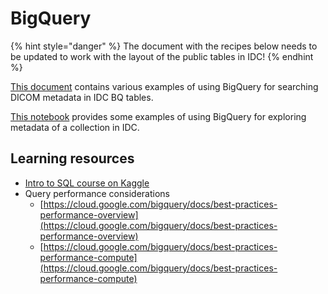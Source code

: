 # BigQuery

{% hint style="danger" %}
The document with the recipes below needs to be updated to work with the layout of the public tables in IDC!
{% endhint %}

[This document](https://docs.google.com/document/d/1qC5\_qUFBQ2HmEjfYQa9WaH1Y-erMlfis00bbU8UPnRs/edit?usp=sharing) contains various examples of using BigQuery for searching DICOM metadata in IDC BQ tables.

[This notebook](https://github.com/ImagingDataCommons/IDC-Examples/blob/master/notebooks/LIDC\_exploration.ipynb) provides some examples of using BigQuery for exploring metadata of a collection in IDC.

## Learning resources

* [Intro to SQL course on Kaggle](https://www.kaggle.com/learn/intro-to-sql)
* Query performance considerations
  * [https://cloud.google.com/bigquery/docs/best-practices-performance-overview](https://cloud.google.com/bigquery/docs/best-practices-performance-overview)
  * [https://cloud.google.com/bigquery/docs/best-practices-performance-compute](https://cloud.google.com/bigquery/docs/best-practices-performance-compute)
